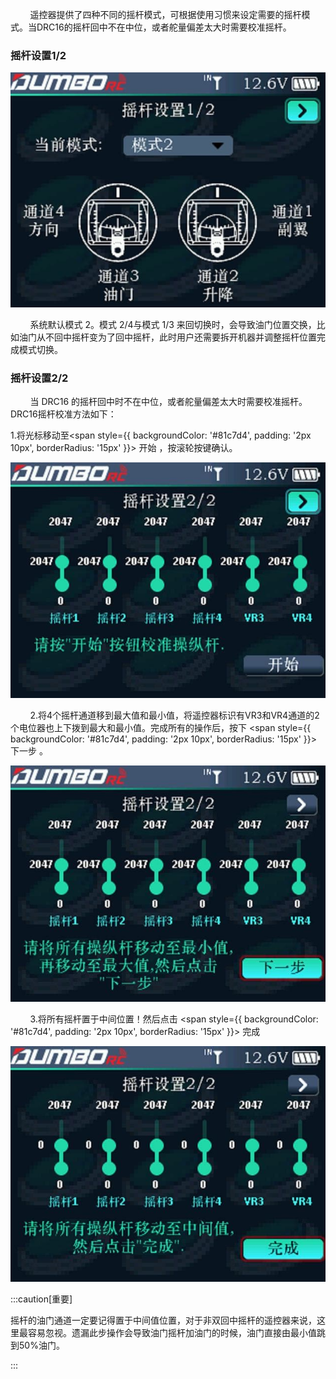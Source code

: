         遥控器提供了四种不同的摇杆模式，可根据使用习惯来设定需要的摇杆模式。当DRC16的摇杆回中不在中位，或者舵量偏差太大时需要校准摇杆。

### 摇杆设置1/2

![](../pic/421.jpg)

        系统默认模式 2。模式 2/4与模式 1/3 来回切换时，会导致油门位置交换，比如油门从不回中摇杆变为了回中摇杆，此时用户还需要拆开机器并调整摇杆位置完成模式切换。

### 摇杆设置2/2

        当 DRC16 的摇杆回中时不在中位，或者舵量偏差太大时需要校准摇杆。DRC16摇杆校准方法如下：<br/>

1.将光标移动至<span style={{ backgroundColor: '#81c7d4', padding: '2px 10px', borderRadius: '15px' }}>  开始  </span>  ，按滚轮按键确认。

![](../pic/422.jpg)

        2.将4个摇杆通道移到最大值和最小值，将遥控器标识有VR3和VR4通道的2个电位器也上下拨到最大和最小值。完成所有的操作后，按下 <span style={{ backgroundColor: '#81c7d4', padding: '2px 10px', borderRadius: '15px' }}> 下一步 </span> 。

![](../pic/423.jpg)

        3.将所有摇杆置于中间位置！然后点击 <span style={{ backgroundColor: '#81c7d4', padding: '2px 10px', borderRadius: '15px' }}> 完成 </span>

![](../pic/424.jpg)

:::caution[重要]

摇杆的油门通道一定要记得置于中间值位置，对于非双回中摇杆的遥控器来说，这里最容易忽视。遗漏此步操作会导致油门摇杆加油门的时候，油门直接由最小值跳到50%油门。

:::
